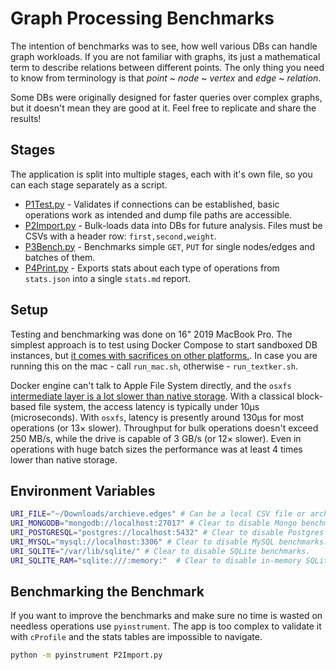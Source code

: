 # Graph Processing Benchmarks

The intention of benchmarks was to see, how well various DBs can handle graph workloads.
If you are not familiar with graphs, its just a mathematical term to describe relations between different points.
The only thing you need to know from terminology is that *point* ~ *node* ~ *vertex*  and *edge* ~ *relation*.

Some DBs were originally designed for faster queries over complex graphs, but it doesn't mean they are good at it.
Feel free to replicate and share the results!

## Stages

The application is split into multiple stages, each with it's own file, so you can each stage separately as a script.

- [P1Test.py](P1Test.py) - Validates if connections can be established, basic operations work as intended and dump file paths are accessible.
- [P2Import.py](P2Import.py) - Bulk-loads data into DBs for future analysis. Files must be CSVs with a header row: `first,second,weight`.
- [P3Bench.py](P3Bench.py) - Benchmarks simple `GET`, `PUT` for single nodes/edges and batches of them.
- [P4Print.py](P4Print.py) - Exports stats about each type of operations from `stats.json` into a single `stats.md` report.

## Setup

Testing and benchmarking was done on 16" 2019 MacBook Pro. The simplest approach is to test using Docker Compose to start sandboxed DB instances, but [it comes with sacrifices on other platforms.](https://github.com/docker/for-mac/issues/1592). In case you are running this on the mac - call `run_mac.sh`, otherwise - `run_textker.sh`.

Docker engine can't talk to Apple File System directly, and the `osxfs` [intermediate layer is a lot slower than native storage](https://docs.docker.com/docker-for-mac/osxfs/#performance-issues-solutions-and-roadmap). With a classical block-based file system, the access latency is typically under 10μs (microseconds). With `osxfs`, latency is presently around 130μs for most operations (or 13× slower). Throughput for bulk operations doesn't exceed 250 MB/s, while the drive is capable of 3 GB/s (or 12× slower). Even in operations with huge batch sizes the performance was at least 4 times lower than native storage.

## Environment Variables

```sh
URI_FILE="~/Downloads/archieve.edges" # Can be a local CSV file or archeive.
URI_MONGODB="mongodb://localhost:27017" # Clear to disable Mongo benchmarks.
URI_POSTGRESQL="postgres://localhost:5432" # Clear to disable Postgres benchmarks.
URI_MYSQL="mysql://localhost:3306" # Clear to disable MySQL benchmarks.
URI_SQLITE="/var/lib/sqlite/" # Clear to disable SQLite benchmarks.
URI_SQLITE_RAM="sqlite:///:memory:"  # Clear to disable in-memory SQLite benchmarks.
```

## Benchmarking the Benchmark

If you want to improve the benchmarks and make sure no time is wasted on needless operations use `pyinstrument`. The app is too complex to validate it with `cProfile` and the stats tables are impossible to navigate.

```sh
python -m pyinstrument P2Import.py
```
